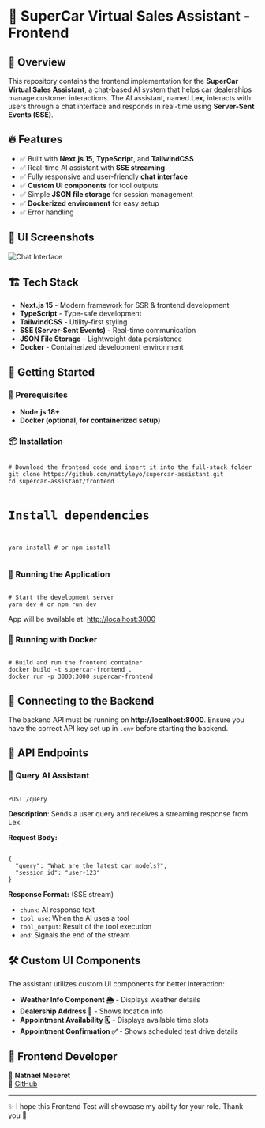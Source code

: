 ﻿<h1>🚗 SuperCar Virtual Sales Assistant - Frontend</h1>

<h2>📝 Overview</h2>
<p>This repository contains the frontend implementation for the <strong>SuperCar Virtual Sales Assistant</strong>, a chat-based AI system that helps car dealerships manage customer interactions. The AI assistant, named <strong>Lex</strong>, interacts with users through a chat interface and responds in real-time using <strong>Server-Sent Events (SSE)</strong>.</p>

<h2>🔥 Features</h2>
<ul>
    <li>✅ Built with <strong>Next.js 15</strong>, <strong>TypeScript</strong>, and <strong>TailwindCSS</strong></li>
    <li>✅ Real-time AI assistant with <strong>SSE streaming</strong></li>
    <li>✅ Fully responsive and user-friendly <strong>chat interface</strong></li>
    <li>✅ <strong>Custom UI components</strong> for tool outputs</li>
    <li>✅ Simple <strong>JSON file storage</strong> for session management</li>
    <li>✅ <strong>Dockerized environment</strong> for easy setup</li>
    <li>✅ Error handling</li>
</ul>

<h2>📸 UI Screenshots</h2>
<img src="[public/screenshots/Screenshot-(418)](https://github.com/nattyleyo/Next-Frontend-Test/blob/44bb1e6e65eef054c3754a6f7c7008bad8ea0aa4/public/screenshots/Screenshot-(421).png)" alt="Chat Interface" />

<h2>🏗️ Tech Stack</h2>
<ul>
    <li><strong>Next.js 15</strong> - Modern framework for SSR & frontend development</li>
    <li><strong>TypeScript</strong> - Type-safe development</li>
    <li><strong>TailwindCSS</strong> - Utility-first styling</li>
    <li><strong>SSE (Server-Sent Events)</strong> - Real-time communication</li>
    <li><strong>JSON File Storage</strong> - Lightweight data persistence</li>
    <li><strong>Docker</strong> - Containerized development environment</li>
</ul>

<h2>🚀 Getting Started</h2>

<h3>📌 Prerequisites</h3>
<ul>
    <li><strong>Node.js 18+</strong></li>
    <li><strong>Docker (optional, for containerized setup)</strong></li>
</ul>

<h3>📦 Installation</h3>
<pre><code>
# Download the frontend code and insert it into the full-stack folder
git clone https://github.com/nattyleyo/supercar-assistant.git
cd supercar-assistant/frontend

# Install dependencies

yarn install # or npm install
</code></pre>

<h3>🏃 Running the Application</h3>
<pre><code>
# Start the development server
yarn dev # or npm run dev
</code></pre>
<p>App will be available at: <a href="http://localhost:3000">http://localhost:3000</a></p>

<h3>🐳 Running with Docker</h3>
<pre><code>
# Build and run the frontend container
docker build -t supercar-frontend .
docker run -p 3000:3000 supercar-frontend
</code></pre>

<h2>📡 Connecting to the Backend</h2>
<p>The backend API must be running on <strong>http://localhost:8000</strong>. Ensure you have the correct API key set up in <code>.env</code> before starting the backend.</p>

<h2>📜 API Endpoints</h2>

<h3>🎤 Query AI Assistant</h3>
<pre><code>
POST /query
</code></pre>
<p><strong>Description</strong>: Sends a user query and receives a streaming response from Lex.</p>
<p><strong>Request Body:</strong></p>
<pre><code>
{
  "query": "What are the latest car models?",
  "session_id": "user-123"
}
</code></pre>
<p><strong>Response Format:</strong> (SSE stream)</p>
<ul>
    <li><code>chunk</code>: AI response text</li>
    <li><code>tool_use</code>: When the AI uses a tool</li>
    <li><code>tool_output</code>: Result of the tool execution</li>
    <li><code>end</code>: Signals the end of the stream</li>
</ul>

<h2>🛠️ Custom UI Components</h2>
<p>The assistant utilizes custom UI components for better interaction:</p>
<ul>
    <li><strong>Weather Info Component 🌦️</strong> - Displays weather details</li>
    <li><strong>Dealership Address 📍</strong> - Shows location info</li>
    <li><strong>Appointment Availability 🗓️</strong> - Displays available time slots</li>
    <li><strong>Appointment Confirmation ✅</strong> - Shows scheduled test drive details</li>
</ul>

<h2>📌 Frontend Developer</h2>
<p>👤 <strong>Natnael Meseret</strong><br />
🔗 <a href="https://github.com/nattyleyo">GitHub</a></p>

<hr />

<p>✨ I hope this Frontend Test will showcase my ability for your role. Thank you 🚀</p>
